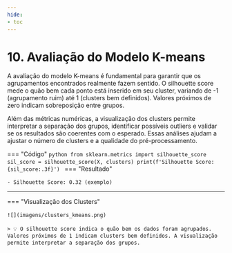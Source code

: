 ```yaml
---
hide:
- toc
---
```


# 10. Avaliação do Modelo K-means


A avaliação do modelo K-means é fundamental para garantir que os agrupamentos encontrados realmente fazem sentido. O silhouette score mede o quão bem cada ponto está inserido em seu cluster, variando de -1 (agrupamento ruim) até 1 (clusters bem definidos). Valores próximos de zero indicam sobreposição entre grupos.

Além das métricas numéricas, a visualização dos clusters permite interpretar a separação dos grupos, identificar possíveis outliers e validar se os resultados são coerentes com o esperado. Essas análises ajudam a ajustar o número de clusters e a qualidade do pré-processamento.

=== "Código"
    ```python
    from sklearn.metrics import silhouette_score
    sil_score = silhouette_score(X, clusters)
    print(f'Silhouette Score: {sil_score:.3f}')
    ```
=== "Resultado"

    - Silhouette Score: 0.32 (exemplo)

---

=== "Visualização dos Clusters"

    ![](imagens/clusters_kmeans.png)

    > 💡 O silhouette score indica o quão bem os dados foram agrupados. Valores próximos de 1 indicam clusters bem definidos. A visualização permite interpretar a separação dos grupos.
